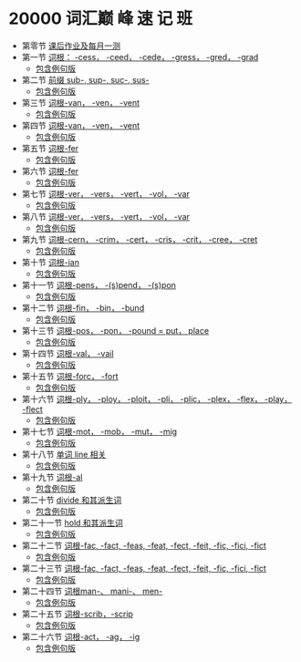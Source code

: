 # 20000 词汇巅 峰 速 记 班

*   第零节 [课后作业及每月一测](https://eva-grammer.github.io/dictionary/#/./课后作业.md)
*   第一节 [词根： -cess， -ceed， -cede， -gress， -gred， -grad](https://eva-grammer.github.io/dictionary/#/./第一节.md)
	  *   &#x9; [包含例句版](https://eva-grammer.github.io/dictionary/#/./第一节_含例句.md)
*   第二节 [前缀 sub-, sup-, suc-, sus-](https://eva-grammer.github.io/dictionary/#/./第二节.md)
	  *   &#x9; [包含例句版](https://eva-grammer.github.io/dictionary/#/./第二节_含例句.md)
*   第三节 [词根-van， -ven， -vent](https://eva-grammer.github.io/dictionary/#/./第三节.md)
	  *   &#x9; [包含例句版](https://eva-grammer.github.io/dictionary/#/./第三节_含例句.md)
*   第四节 [词根-van， -ven， -vent](https://eva-grammer.github.io/dictionary/#/./第四节.md)
	  *   &#x9; [包含例句版](https://eva-grammer.github.io/dictionary/#/./第四节_含例句.md)
*   第五节 [词根-fer](https://eva-grammer.github.io/dictionary/#/./第五节.md)
	  *   &#x9; [包含例句版](https://eva-grammer.github.io/dictionary/#/./第五节_含例句.md)
*   第六节 [词根-fer](https://eva-grammer.github.io/dictionary/#/./第六节.md)
	  *   &#x9; [包含例句版](https://eva-grammer.github.io/dictionary/#/./第六节_含例句.md)
*   第七节 [词根-ver， -vers， -vert， -vol， -var](https://eva-grammer.github.io/dictionary/#/./第七节.md)
	  *   &#x9; [包含例句版](https://eva-grammer.github.io/dictionary/#/./第七节_含例句.md)
*   第八节 [词根-ver， -vers， -vert， -vol， -var](https://eva-grammer.github.io/dictionary/#/./第八节.md)
	  *   &#x9; [包含例句版](https://eva-grammer.github.io/dictionary/#/./第八节_含例句.md)
*   第九节 [词根-cern， -crim， -cert， -cris， -crit， -cree， -cret](https://eva-grammer.github.io/dictionary/#/./第九节.md)
	  *   &#x9; [包含例句版](https://eva-grammer.github.io/dictionary/#/./第九节_含例句.md)
*   第十节 [词根-ian](https://eva-grammer.github.io/dictionary/#/./第十节.md)
	  *   &#x9; [包含例句版](https://eva-grammer.github.io/dictionary/#/./第十节_含例句.md)
*   第十一节 [词根-pens， -(s)pend， -(s)pon](https://eva-grammer.github.io/dictionary/#/./第十一节.md)
	  *   &#x9; [包含例句版](https://eva-grammer.github.io/dictionary/#/./第十一节_含例句.md)
*   第十二节 [词根-fin， -bin， -bund](https://eva-grammer.github.io/dictionary/#/./第十二节.md)
	  *   &#x9; [包含例句版](https://eva-grammer.github.io/dictionary/#/./第十二节_含例句.md)
*   第十三节 [词根-pos， -pon， -pound = put， place](https://eva-grammer.github.io/dictionary/#/./第十三节.md)
	  *   &#x9; [包含例句版](https://eva-grammer.github.io/dictionary/#/./第第十三节_含例句.md)
*   第十四节 [词根-val， -vail](https://eva-grammer.github.io/dictionary/#/./第十四节.md)
	  *   &#x9; [包含例句版](https://eva-grammer.github.io/dictionary/#/./第十四节_含例句.md)
*   第十五节 [词根-forc， -fort](https://eva-grammer.github.io/dictionary/#/./第十五节.md)
	  *   &#x9; [包含例句版](https://eva-grammer.github.io/dictionary/#/./第十五节_含例句.md)
*   第十六节 [词根-ply， -ploy， -ploit， -pli， -plic， -plex， -flex， -play， -flect ](https://eva-grammer.github.io/dictionary/#/./第十六节.md)
	  *   &#x9; [包含例句版](https://eva-grammer.github.io/dictionary/#/./第十六节_含例句.md)
*   第十七节 [词根-mot， -mob， -mut， -mig](https://eva-grammer.github.io/dictionary/#/./第十七节.md)
	  *   &#x9; [包含例句版](https://eva-grammer.github.io/dictionary/#/./第十七节_含例句.md)
*   第十八节 [单词 line 相关](https://eva-grammer.github.io/dictionary/#/./第十八节.md)
	  *   &#x9; [包含例句版](https://eva-grammer.github.io/dictionary/#/./第十八节_含例句.md)
*   第十九节 [词根-al ](https://eva-grammer.github.io/dictionary/#/./第十九节.md)
	  *   &#x9; [包含例句版](https://eva-grammer.github.io/dictionary/#/./第十九节_含例句.md)
*   第二十节 [divide 和其派生词](https://eva-grammer.github.io/dictionary/#/./第二十节.md)
	  *   &#x9; [包含例句版](https://eva-grammer.github.io/dictionary/#/./第二十节_含例句.md)
*   第二十一节 [hold 和其派生词](https://eva-grammer.github.io/dictionary/#/./第二十一节.md)
	  *   &#x9; [包含例句版](https://eva-grammer.github.io/dictionary/#/./第二十一节_含例句.md)
*   第二十二节 [词根-fac, -fact, -feas, -feat, -fect, -feit, -fic, -fici, -fict](https://eva-grammer.github.io/dictionary/#/./第二十二节.md)
	  *   &#x9; [包含例句版](https://eva-grammer.github.io/dictionary/#/./第二十二节_含例句.md)
*   第二十三节 [词根-fac, -fact, -feas, -feat, -fect, -feit, -fic, -fici, -fict](https://eva-grammer.github.io/dictionary/#/./第二十三节.md)
	  *   &#x9; [包含例句版](https://eva-grammer.github.io/dictionary/#/./第二十三十节_含例句.md)
*   第二十四节 [词根man-、 mani-、 men-](https://eva-grammer.github.io/dictionary/#/./第二十四节.md)
	  *   &#x9; [包含例句版](https://eva-grammer.github.io/dictionary/#/./第二十四节_含例句.md)
*   第二十五节 [词根-scrib，-scrip](https://eva-grammer.github.io/dictionary/#/./第二十五节.md)
	  *   &#x9; [包含例句版](https://eva-grammer.github.io/dictionary/#/./第二十五节_含例句.md)
*   第二十六节 [词根-act， -ag， -ig](https://eva-grammer.github.io/dictionary/#/./第二十六节.md)
	  *   &#x9; [包含例句版](https://eva-grammer.github.io/dictionary/#/./第二十六节_含例句.md)
